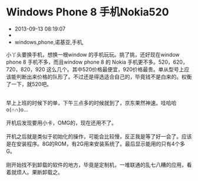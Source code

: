 # Windows Phone 8 手机Nokia520
- 2013-09-13 08:19:07
- 
- windows,phone,诺基亚,手机,

小丫头要换手机，想换一根window 的手机玩玩。挑了挑，还好现在window phone 8 手机不多，而且window phone 8 的 Nokia 手机更不多。520，620，720，820，920 这么几个。其中520价格最便宜，920价格最贵。单从型号上应该能判断出来价格的队形了。不过还是得选适合自己的，毕竟钱不是白来的。权衡了一下，就520吧。<div><br /></div><div>早上上班的时候下的单，下午三点多的时候就到了，京东果然神速。哇哈哈o(∩∩)o...</div><div><br /></div><div>开机后发现要用小卡，OMG的，现在还用不了。</div><div><br /></div><div>开机之后就是类似于初始化的操作，可能会比较慢，反正我是等了好一会了。应该是在安装程序。8G的ROM，有2G用来安装系统了。最后显示能用的只有4个多G。</div><div><br /></div><div>刚开始找不到卸载的软件的地方，毕竟是定制机，一堆联通的乱七八糟的应用，看着就烦人。果断卸载之。</div>